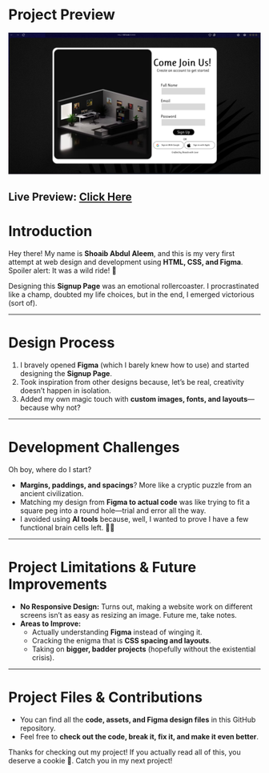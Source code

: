 # Project Preview

![Project Preview](https://github.com/Shoaibaa01/HTML-CSS-FIGMA-Projects/blob/main/Sign%20Up%20Page/Completed%20Project/Screenshot%20(3).png?raw=true)

**Live Preview:** [Click Here](https://shoaibaa01.github.io/HTML-CSS-FIGMA-Projects/Sign%20Up%20Page/)  
---

# Introduction

Hey there! My name is **Shoaib Abdul Aleem**, and this is my very first attempt at web design and development using **HTML, CSS, and Figma**. Spoiler alert: It was a wild ride! 🚀

Designing this **Signup Page** was an emotional rollercoaster. I procrastinated like a champ, doubted my life choices, but in the end, I emerged victorious (sort of). 

---

# Design Process

1. I bravely opened **Figma** (which I barely knew how to use) and started designing the **Signup Page**.
2. Took inspiration from other designs because, let’s be real, creativity doesn’t happen in isolation.
3. Added my own magic touch with **custom images, fonts, and layouts**—because why not?

---

# Development Challenges

Oh boy, where do I start?
- **Margins, paddings, and spacings**? More like a cryptic puzzle from an ancient civilization.
- Matching my design from **Figma to actual code** was like trying to fit a square peg into a round hole—trial and error all the way.
- I avoided using **AI tools** because, well, I wanted to prove I have a few functional brain cells left. 🤖🚫

---

# Project Limitations & Future Improvements

- **No Responsive Design:** Turns out, making a website work on different screens isn’t as easy as resizing an image. Future me, take notes.
- **Areas to Improve:**
  - Actually understanding **Figma** instead of winging it.
  - Cracking the enigma that is **CSS spacing and layouts**.
  - Taking on **bigger, badder projects** (hopefully without the existential crisis).

---

# Project Files & Contributions

- You can find all the **code, assets, and Figma design files** in this GitHub repository.
- Feel free to **check out the code, break it, fix it, and make it even better**.

Thanks for checking out my project! If you actually read all of this, you deserve a cookie 🍪. Catch you in my next project!
